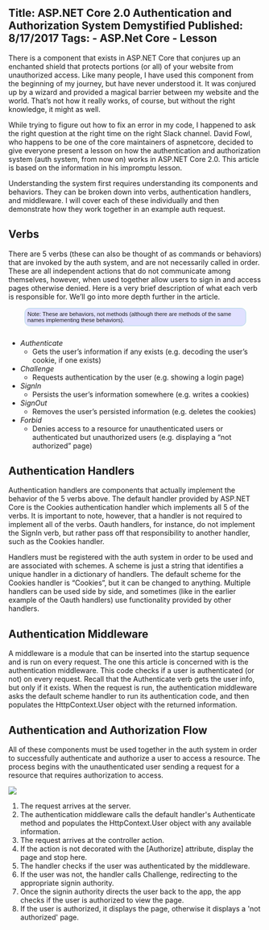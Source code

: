 Title: ASP.NET Core 2.0 Authentication and Authorization System Demystified
Published: 8/17/2017
Tags:
    - ASP.Net Core
    - Lesson
---
<style>
  .note {
    margin-bottom:25px;
    margin-left:auto;
    margin-right:auto;
    border:1px solid lightblue;
    border-radius: 10px;
    background-color: #e0e0ff;
    padding: 5px;
    font-size:.8em;
    font-family: sans-serif;
    width:85%;
  }
</style>

There is a component that exists in ASP.NET Core that conjures up an enchanted shield that protects portions (or all) of your website from unauthorized access. Like many people, I have used this component from the beginning of my journey, but have never understood it. It was conjured up by a wizard and provided a magical barrier between my website and the world. That’s not how it really works, of course, but without the right knowledge, it might as well.

While trying to figure out how to fix an error in my code, I happened to ask the right question at the right time on the right Slack channel.  David Fowl, who happens to be one of the core maintainers of aspnetcore, decided to give everyone present a lesson on how the authentication and authorization system (auth system, from now on) works in ASP.NET Core 2.0. This article is based on the information in his impromptu lesson.

Understanding the system first requires understanding its components and behaviors. They can be broken down into verbs, authentication handlers, and middleware. I will cover each of these individually and then demonstrate how they work together in an example auth request.

## Verbs

There are 5 verbs (these can also be thought of as commands or behaviors) that are invoked by the auth system, and are not necessarily called in order. These are all independent actions that do not communicate among themselves, however, when used together allow users to sign in and access pages otherwise denied. Here is a very brief description of what each verb is responsible for. We’ll go into more depth further in the article.


<div class="note">Note: These are behaviors, not methods (although there are methods of the same names implementing these behaviors).</div>

* *Authenticate*
  * Gets the user’s information if any exists (e.g. decoding the user’s cookie, if one exists)
* *Challenge*
  * Requests authentication by the user (e.g. showing a login page)
* *SignIn*
  * Persists the user’s information somewhere (e.g. writes a cookies)
* *SignOut*
  * Removes the user’s persisted information (e.g. deletes the cookies)
* *Forbid*
  * Denies access to a resource for unauthenticated users or authenticated but unauthorized users (e.g. displaying a “not authorized” page)

## Authentication Handlers

Authentication handlers are components that actually implement the behavior of the 5 verbs above. The default handler provided by ASP.NET Core is the Cookies authentication handler which implements all 5 of the verbs. It is important to note, however, that a handler is not required to implement all of the verbs. Oauth handlers, for instance, do not implement the SignIn verb, but rather pass off that responsibility to another handler, such as the Cookies handler.

Handlers must be registered with the auth system in order to be used and are associated with schemes. A scheme is just a string that identifies a unique handler in a dictionary of handlers. The default scheme for the Cookies handler is “Cookies”, but it can be changed to anything. Multiple handlers can be used side by side, and sometimes (like in the earlier example of the Oauth handlers) use functionality provided by other handlers.

## Authentication Middleware

A middleware is a module that can be inserted into the startup sequence and is run on every request. The one this article is concerned with is the authentication middleware. This code checks if a user is authenticated (or not) on every request. Recall that the Authenticate verb gets the user info, but only if it exists. When the request is run, the authentication middleware asks the default scheme handler to run its authentication code, and then populates the HttpContext.User object with the returned information.

## Authentication and Authorization Flow

All of these components must be used together in the auth system in order to successfully authenticate and authorize a user to access a resource. The process begins with the unauthenticated user sending a request for a resource that requires authorization to access.

<img src="/images/2017-Aug-17-aspnetcore-auth-system-demystified_auth-flow.svg" />

1. The request arrives at the server.
2. The authentication middleware calls the default handler's Authenticate method and populates the HttpContext.User object with any available information.
3. The request arrives at the controller action.
4. If the action is not decorated with the [Authorize] attribute, display the page and stop here.
5. The handler checks if the user was authenticated by the middleware.
6. If the user was not, the handler calls Challenge, redirecting to the appropriate signin authority.
7. Once the signin authority directs the user back to the app, the app checks if the user is authorized to view the page.
8. If the user is authorized, it displays the page, otherwise it displays a 'not authorized' page.
